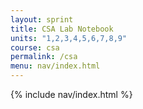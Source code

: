 ```yaml
---
layout: sprint
title: CSA Lab Notebook
units: "1,2,3,4,5,6,7,8,9"
course: csa
permalink: /csa
menu: nav/index.html
---
```


{%  include nav/index.html %}